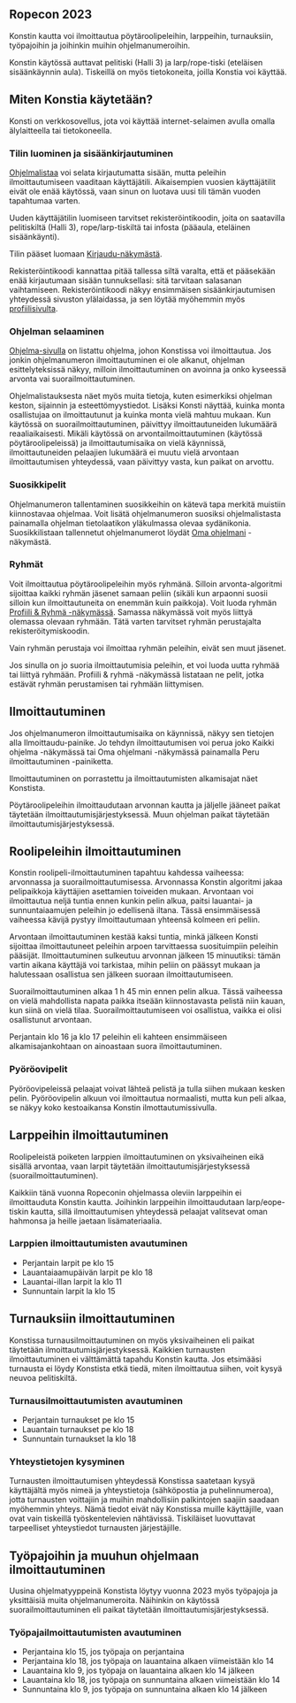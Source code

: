 ## Ropecon 2023

Konstin kautta voi ilmoittautua pöytäroolipeleihin, larppeihin, turnauksiin, työpajoihin ja joihinkin muihin ohjelmanumeroihin.

Konstin käytössä auttavat pelitiski (Halli 3) ja larp/rope-tiski (eteläisen sisäänkäynnin aula).
Tiskeillä on myös tietokoneita, joilla Konstia voi käyttää.

## Miten Konstia käytetään?

Konsti on verkkosovellus, jota voi käyttää internet-selaimen avulla omalla älylaitteella tai tietokoneella.

### Tilin luominen ja sisäänkirjautuminen

[Ohjelmalistaa](/program/list) voi selata kirjautumatta sisään, mutta peleihin ilmoittautumiseen vaaditaan käyttäjätili.
Aikaisempien vuosien käyttäjätilit eivät ole enää käytössä, vaan sinun on luotava uusi tili tämän vuoden tapahtumaa varten.

Uuden käyttäjätilin luomiseen tarvitset rekisteröintikoodin, joita on saatavilla pelitiskiltä (Halli 3), rope/larp-tiskiltä tai infosta (pääaula, eteläinen sisäänkäynti).

Tilin pääset luomaan [Kirjaudu-näkymästä](/login).

Rekisteröintikoodi kannattaa pitää tallessa siltä varalta, että et pääsekään enää kirjautumaan sisään tunnuksellasi: sitä tarvitaan salasanan vaihtamiseen.
Rekisteröintikoodi näkyy ensimmäisen sisäänkirjautumisen yhteydessä sivuston ylälaidassa, ja sen löytää myöhemmin myös [profiilisivulta](/profile/profile).

### Ohjelman selaaminen

[Ohjelma-sivulla](/program/list) on listattu ohjelma, johon Konstissa voi ilmoittautua. Jos jonkin ohjelmanumeron ilmoittautuminen ei ole alkanut, ohjelman
esittelyteksissä näkyy, milloin ilmoittautuminen on avoinna ja onko kyseessä arvonta vai suorailmoittautuminen.

Ohjelmalistauksesta näet myös muita tietoja, kuten esimerkiksi ohjelman keston, sijainnin ja esteettömyystiedot. Lisäksi
Konsti näyttää, kuinka monta osallistujaa on ilmoittautunut ja kuinka monta vielä mahtuu mukaan.
Kun käytössä on suorailmoittautuminen, päivittyy ilmoittautuneiden lukumäärä reaaliaikaisesti. Mikäli käytössä on arvontailmoittautuminen (käytössä pöytäroolipeleissä)
ja ilmoittautumisaika on vielä käynnissä, ilmoittautuneiden pelaajien lukumäärä ei muutu vielä arvontaan ilmoittautumisen yhteydessä, vaan päivittyy vasta, kun paikat on arvottu.

### Suosikkipelit

Ohjelmanumeron tallentaminen suosikkeihin on kätevä tapa merkitä muistiin kiinnostavaa ohjelmaa. Voit lisätä ohjelmanumeron
suosiksi ohjelmalistasta painamalla ohjelman tietolaatikon yläkulmassa olevaa sydänikonia. Suosikkilistaan tallennetut
ohjelmanumerot löydät [Oma ohjelmani](/program/myprogram) -näkymästä.

### Ryhmät

Voit ilmoittautua pöytäroolipeleihin myös ryhmänä. Silloin arvonta-algoritmi sijoittaa kaikki ryhmän jäsenet samaan peliin
(sikäli kun arpaonni suosii silloin kun ilmoittautuneita on enemmän kuin paikkoja). Voit luoda ryhmän [Profiili & Ryhmä -näkymässä](/profile/group).
Samassa näkymässä voit myös liittyä olemassa olevaan ryhmään. Tätä varten tarvitset ryhmän perustajalta rekisteröitymiskoodin.

Vain ryhmän perustaja voi ilmoittaa ryhmän peleihin, eivät sen muut jäsenet.

Jos sinulla on jo suoria ilmoittautumisia peleihin, et voi luoda uutta ryhmää tai liittyä ryhmään.
Profiili & ryhmä -näkymässä listataan ne pelit, jotka estävät ryhmän perustamisen tai ryhmään liittymisen.

## Ilmoittautuminen

Jos ohjelmanumeron ilmoittautumisaika on käynnissä, näkyy sen tietojen alla Ilmoittaudu-painike.
Jo tehdyn ilmoittautumisen voi perua joko Kaikki ohjelma -näkymässä tai Oma ohjelmani -näkymässä
painamalla Peru ilmoittautuminen -painiketta.

Ilmoittautuminen on porrastettu ja ilmoittautumisten alkamisajat näet Konstista.

Pöytäroolipeleihin ilmoittaudutaan arvonnan kautta ja jäljelle jääneet paikat täytetään ilmoittautumisjärjestyksessä.
Muun ohjelman paikat täytetään ilmoittautumisjärjestyksessä.

## Roolipeleihin ilmoittautuminen

Konstin roolipeli-ilmoittautuminen tapahtuu kahdessa vaiheessa: arvonnassa ja suorailmoittautumisessa. Arvonnassa Konstin
algoritmi jakaa pelipaikkoja käyttäjien asettamien toiveiden mukaan. Arvontaan voi ilmoittautua neljä tuntia ennen kunkin
pelin alkua, paitsi lauantai- ja sunnuntaiaamujen peleihin jo edellisenä iltana.
Tässä ensimmäisessä vaiheessa kävijä pystyy ilmoittautumaan yhteensä kolmeen eri peliin.

Arvontaan ilmoittautuminen kestää kaksi tuntia, minkä jälkeen Konsti sijoittaa ilmoittautuneet peleihin arpoen tarvittaessa
suosituimpiin peleihin pääsijät. Ilmoittautuminen sulkeutuu arvonnan jälkeen  15 minuutiksi: tämän vartin aikana käyttäjä voi tarkistaa,
mihin peliin on päässyt mukaan ja halutessaan osallistua sen jälkeen suoraan ilmoittautumiseen.

Suorailmoittautuminen alkaa 1 h 45 min ennen pelin alkua. Tässä vaiheessa on vielä mahdollista napata paikka
itseään kiinnostavasta pelistä niin kauan, kun siinä on vielä tilaa. Suorailmoittautumiseen voi osallistua, vaikka ei olisi osallistunut arvontaan.

Perjantain klo 16 ja klo 17 peleihin eli kahteen ensimmäiseen alkamisajankohtaan on ainoastaan suora ilmoittautuminen.

### Pyöröovipelit

Pyöröovipeleissä pelaajat voivat lähteä pelistä ja tulla siihen mukaan kesken pelin. Pyöröovipelin alkuun voi
ilmoittautua normaalisti, mutta kun peli alkaa, se näkyy koko kestoaikansa Konstin ilmottautumissivulla.

## Larppeihin ilmoittautuminen

Roolipeleistä poiketen larppien ilmoittautuminen on yksivaiheinen eikä sisällä arvontaa,
vaan larpit täytetään ilmoittautumisjärjestyksessä (suorailmoittautuminen).

Kaikkiin tänä vuonna Ropeconin ohjelmassa oleviin larppeihin ei ilmoittauduta Konstin kautta. Joihinkin larppeihin
ilmoittaudutaan larp/eope-tiskin kautta, sillä ilmoittautumisen yhteydessä pelaajat valitsevat oman hahmonsa ja heille jaetaan lisämateriaalia.

### Larppien ilmoittautumisten avautuminen

* Perjantain larpit pe klo 15
* Lauantaiaamupäivän larpit pe klo 18
* Lauantai-illan larpit la klo 11
* Sunnuntain larpit la klo 15

## Turnauksiin ilmoittautuminen

Konstissa turnausilmoittautuminen on myös yksivaiheinen eli paikat täytetään ilmoittautumisjärjestyksessä. Kaikkien
turnausten ilmoittautuminen ei välttämättä tapahdu Konstin kautta. Jos etsimääsi turnausta ei löydy Konstista etkä
tiedä, miten ilmoittautua siihen, voit kysyä neuvoa pelitiskiltä.

### Turnausilmoittautumisten avautuminen

* Perjantain turnaukset pe klo 15
* Lauantain turnaukset pe klo 18
* Sunnuntain turnaukset la klo 18

### Yhteystietojen kysyminen

Turnausten ilmoittautumisen yhteydessä Konstissa saatetaan kysyä käyttäjältä myös nimeä ja yhteystietoja (sähköpostia ja puhelinnumeroa),
jotta turnausten voittajiin ja muihin mahdollisiin palkintojen saajiin saadaan myöhemmin yhteys.
Nämä tiedot eivät näy Konstissa muille käyttäjille, vaan ovat vain tiskeillä työskentelevien nähtävissä.
Tiskiläiset luovuttavat tarpeelliset yhteystiedot turnausten järjestäjille.

## Työpajoihin ja muuhun ohjelmaan ilmoittautuminen

Uusina ohjelmatyyppeinä Konstista löytyy vuonna 2023 myös työpajoja ja yksittäisiä muita ohjelmanumeroita. Näihinkin on
käytössä suorailmoittautuminen eli paikat täytetään ilmoittautumisjärjestyksessä.

### Työpajailmoittautumisten avautuminen

* Perjantaina klo 15, jos työpaja on perjantaina
* Perjantaina klo 18, jos työpaja on lauantaina alkaen viimeistään klo 14
* Lauantaina klo 9, jos työpaja on lauantaina alkaen klo 14 jälkeen
* Lauantaina klo 18, jos työpaja on sunnuntaina alkaen viimeistään klo 14
* Sunnuntaina klo 9, jos työpaja on sunnuntaina alkaen klo 14 jälkeen

